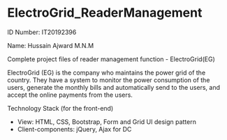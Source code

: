 # ElectroGrid_ReaderManagement

ID Number: IT20192396

Name: Hussain Ajward M.N.M

Complete project files of reader management function - ElectroGrid(EG)

ElectroGrid (EG) is the company who maintains the power grid of the country. They have a system to
monitor the power consumption of the users, generate the monthly bills and automatically send to the
users, and accept the online payments from the users.

Technology Stack (for the front-end)
* View: HTML, CSS, Bootstrap, Form and Grid UI design pattern
* Client-components: jQuery, Ajax for DC
